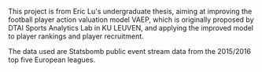 This project is from Eric Lu's undergraduate thesis, aiming at improving the football player action valuation model VAEP, which is originally proposed by DTAI Sports Analytics Lab in KU LEUVEN, and applying the improved model to player rankings and player recruitment.

The data used are Statsbomb public event stream data from the 2015/2016 top five European leagues.
